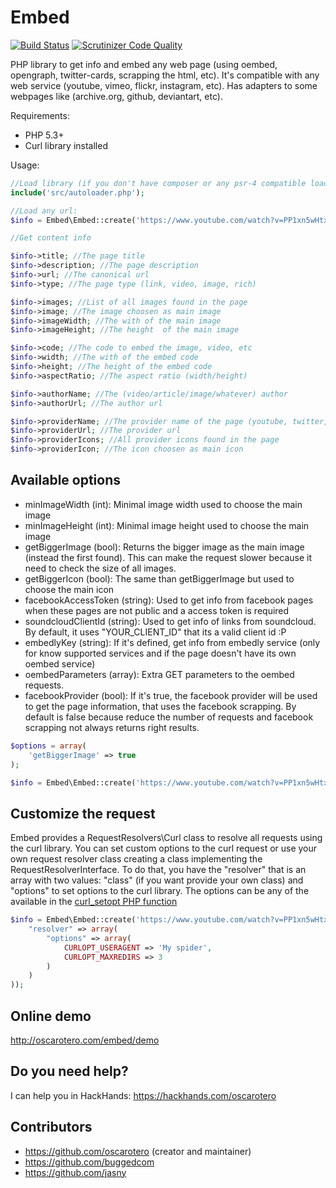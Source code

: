 Embed
=====

[![Build Status](https://travis-ci.org/oscarotero/Embed.svg?branch=master)](https://travis-ci.org/oscarotero/Embed)
[![Scrutinizer Code Quality](https://scrutinizer-ci.com/g/oscarotero/Embed/badges/quality-score.png?s=79e37032db280b9795388124c030dcf4309343d1)](https://scrutinizer-ci.com/g/oscarotero/Embed/)

PHP library to get info and embed any web page (using oembed, opengraph, twitter-cards, scrapping the html, etc). It's compatible with any web service (youtube, vimeo, flickr, instagram, etc).
Has adapters to some webpages like (archive.org, github, deviantart, etc).

Requirements:

* PHP 5.3+
* Curl library installed

Usage:

```php
//Load library (if you don't have composer or any psr-4 compatible loader):
include('src/autoloader.php');

//Load any url:
$info = Embed\Embed::create('https://www.youtube.com/watch?v=PP1xn5wHtxE');

//Get content info

$info->title; //The page title
$info->description; //The page description
$info->url; //The canonical url
$info->type; //The page type (link, video, image, rich)

$info->images; //List of all images found in the page
$info->image; //The image choosen as main image
$info->imageWidth; //The with of the main image
$info->imageHeight; //The height  of the main image

$info->code; //The code to embed the image, video, etc
$info->width; //The with of the embed code
$info->height; //The height of the embed code
$info->aspectRatio; //The aspect ratio (width/height)

$info->authorName; //The (video/article/image/whatever) author 
$info->authorUrl; //The author url

$info->providerName; //The provider name of the page (youtube, twitter, instagram, etc)
$info->providerUrl; //The provider url
$info->providerIcons; //All provider icons found in the page
$info->providerIcon; //The icon choosen as main icon
```

Available options
-----------------

* minImageWidth (int): Minimal image width used to choose the main image
* minImageHeight (int): Minimal image height used to choose the main image
* getBiggerImage (bool): Returns the bigger image as the main image (instead the first found). This can make the request slower because it need to check the size of all images.
* getBiggerIcon (bool): The same than getBiggerImage but used to choose the main icon
* facebookAccessToken (string): Used to get info from facebook pages when these pages are not public and a access token is required
* soundcloudClientId (string): Used to get info of links from soundcloud. By default, it uses "YOUR_CLIENT_ID" that its a valid client id :P
* embedlyKey (string): If it's defined, get info from embedly service (only for know supported services and if the page doesn't have its own oembed service)
* oembedParameters (array): Extra GET parameters to the oembed requests.
* facebookProvider (bool): If it's true, the facebook provider will be used to get the page information, that uses the facebook scrapping. By default is false because reduce the number of requests and facebook scrapping not always returns right results.

```php
$options = array(
	'getBiggerImage' => true
);

$info = Embed\Embed::create('https://www.youtube.com/watch?v=PP1xn5wHtxE', $options);
```

Customize the request
---------------------

Embed provides a RequestResolvers\Curl class to resolve all requests using the curl library. You can set custom options to the curl request or use your own request resolver class creating a class implementing the RequestResolverInterface. To do that, you have the "resolver" that is an array with two values: "class" (if you want provide your own class) and "options" to set options to the curl library. The options can be any of the available in the [curl_setopt PHP function](http://php.net/manual/en/function.curl-setopt.php)

```php
$info = Embed\Embed::create('https://www.youtube.com/watch?v=PP1xn5wHtxE', array(
	"resolver" => array(
		"options" => array(
			CURLOPT_USERAGENT => 'My spider',
			CURLOPT_MAXREDIRS => 3
		)
	)
));
```

Online demo
-----------

http://oscarotero.com/embed/demo

Do you need help?
-----------------

I can help you in HackHands: https://hackhands.com/oscarotero

Contributors
------------
* https://github.com/oscarotero (creator and maintainer)
* https://github.com/buggedcom
* https://github.com/jasny
